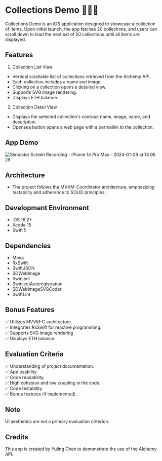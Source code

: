 # Collections Demo 🚀🚀🚀
Collections Demo is an iOS application designed to showcase a collection of items.
Upon initial launch, the app fetches 20 collections, and users can scroll down to load the next set of 20 collections until all items are displayed.

## Features
1. Collection List View
- Vertical scrollable list of collections retrieved from the Alchemy API.
- Each collection includes a name and image.
- Clicking on a collection opens a detailed view.
- Supports SVG image rendering.
- Displays ETH balance.

2. Collection Detail View
- Displays the selected collection's contract name, image, name, and description.
- Opensea button opens a web page with a permalink to the collection.

## App Demo
![Simulator Screen Recording - iPhone 14 Pro Max - 2024-01-09 at 13 06 26](https://github.com/yulingchen08/CollectionsDemo/assets/6461803/304d2ae6-72fb-4f40-971b-1ff57a9302f6)

## Architecture
- The project follows the MVVM-Coordinator architecture, emphasizing testability and adherence to SOLID principles.

## Development Environment
- iOS 16.2+
- Xcode 15
- Swift 5
  
## Dependencies
- Moya
- RxSwift
- SwiftJSON
- SDWebImage
- Swinject
- SwinjectAutoregistration
- SDWebImageSVGCoder
- SwiftLint
  
## Bonus Features
✅ Utilizes MVVM-C architecture.  
✅ Integrates RxSwift for reactive programming.  
✅ Supports SVG image rendering.  
✅ Displays ETH balance.

## Evaluation Criteria
✅ Understanding of project documentation.  
✅ App usability.  
✅ Code readability.  
✅ High cohesion and low coupling in the code.  
✅ Code testability.  
✅ Bonus features (if implemented).

## Note
UI aesthetics are not a primary evaluation criterion.

## Credits
This app is created by Yuling Chen to demonstrate the use of the Alchemy API.
